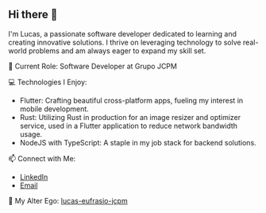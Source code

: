 ## Hi there 👋

I'm Lucas, a passionate software developer dedicated to learning and creating innovative solutions. I thrive on leveraging technology to solve real-world problems and am always eager to expand my skill set.

🌱 Current Role: Software Developer at Grupo JCPM

💻 Technologies I Enjoy:

- Flutter: Crafting beautiful cross-platform apps, fueling my interest in mobile development.
- Rust: Utilizing Rust in production for an image resizer and optimizer service, used in a Flutter application to reduce network bandwidth usage.
- NodeJS with TypeScript: A staple in my job stack for backend solutions.

📫 Connect with Me:

- [LinkedIn](https://linkedin.com/in/lucaswilliameufrasio/)
- [Email](mailto:lucaswilliameufrasio@gmail.com)

👥 My Alter Ego: [lucas-eufrasio-jcpm](https://github.com/lucas-eufrasio-jcpm)
